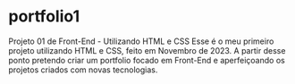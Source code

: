 # portfolio1
Projeto 01 de Front-End - Utilizando HTML e CSS
Esse é o meu primeiro projeto utilizando HTML e CSS, feito em Novembro de 2023.
A partir desse ponto pretendo criar um portfolio focado em Front-End e aperfeiçoando os projetos criados com novas tecnologias.
